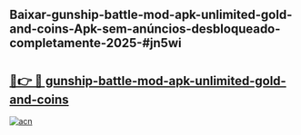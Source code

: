## Baixar-gunship-battle-mod-apk-unlimited-gold-and-coins-Apk-sem-anúncios-desbloqueado-completamente-2025-#jn5wi

# <h2><a href="https://ainizakaria.my?title=gunship-battle-mod-apk-unlimited-gold-and-coins&ref=20M">🔗👉 🔴 gunship-battle-mod-apk-unlimited-gold-and-coins</a></h2>

[![acn](https://github.com/user-attachments/assets/0f9c940e-d8b0-45ae-aac7-cd30a18b3e1c)](https://ainizakaria.my?title=gunship-battle-mod-apk-unlimited-gold-and-coins&ref=20M)

